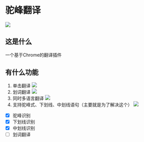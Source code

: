 # 驼峰翻译
![](https://img.shields.io/github/release/surpass-wei/peak-lump-translation.svg)

## 这是什么
一个基于Chrome的翻译插件

## 有什么功能
1. 单击翻译 ![](http://progressed.io/bar/100)
2. 划词翻译 ![](http://progressed.io/bar/0)
3. 同时多语言翻译 ![](http://progressed.io/bar/0)
4. 支持驼峰式、下划线、中划线语句（主要就是为了解决这个） ![](http://progressed.io/bar/100)

- [x] 驼峰识别
- [x] 下划线识别
- [x] 中划线识别
- [ ] 划词翻译
